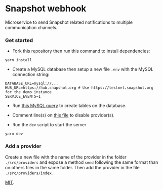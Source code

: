# Snapshot webhook

Microservice to send Snapshot related notifications to multiple communication channels. 

### Get started

- Fork this repository then run this command to install dependencies: 
```shell
yarn install
```

- Create a MySQL database then setup a new file `.env` with the MySQL connection string:

```dotenv
DATABASE_URL=mysql://...
HUB_URL=https://hub.snapshot.org # Use https://testnet.snapshot.org for the demo instance
SERVICE_EVENTS=1
```

- Run [this MySQL query](src/helpers/schema.sql) to create tables on the database.

- Comment line(s) on [this file](src/providers/index.ts) to disable provider(s).

- Run the `dev` script to start the server
```shell
yarn dev
```

### Add a provider

Create a new file with the name of the provider in the folder `./src/providers` and expose a method `send` following the same format than on others files in the same folder. Then add the provider in the file `./src/providers/index`.

[MIT](LICENSE).
